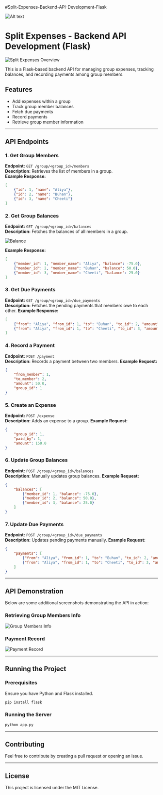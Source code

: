 #Split-Expenses-Backend-API-Development-Flask

![Alt text](https://github.com/kk8873/Split-Expenses-Backend-API-Development-Flask/blob/0ee280cbd68d50ce0f9f3a4b42dd80a5c3a5e156/Split%20Expenses(Backend%20Development%20)/Demo.png)
# Split Expenses - Backend API Development (Flask)

![Split Expenses Overview](https://github.com/kk8873/Split-Expenses-Backend-API-Development-Flask/blob/84e8904e7d1b821c4b696abb117dc3881c338850/Split%20Expenses(Backend%20Development%20)/Adding%20Expenses%20in%20Group.png)

This is a Flask-based backend API for managing group expenses, tracking balances, and recording payments among group members.

## Features
- Add expenses within a group
- Track group member balances
- Fetch due payments
- Record payments
- Retrieve group member information

---

## API Endpoints

### 1. Get Group Members
**Endpoint:** `GET /group/<group_id>/members`  
**Description:** Retrieves the list of members in a group.  
**Example Response:**
```json
[
    {"id": 1, "name": "Aliya"},
    {"id": 2, "name": "Buhan"},
    {"id": 3, "name": "Cheeti"}
]
```

### 2. Get Group Balances
**Endpoint:** `GET /group/<group_id>/balances`  
**Description:** Fetches the balances of all members in a group.

![Balance](https://github.com/kk8873/Split-Expenses-Backend-API-Development-Flask/blob/84e8904e7d1b821c4b696abb117dc3881c338850/Split%20Expenses(Backend%20Development%20)/Balance.png)

**Example Response:**
```json
[
    {"member_id": 1, "member_name": "Aliya", "balance": -75.0},
    {"member_id": 2, "member_name": "Buhan", "balance": 50.0},
    {"member_id": 3, "member_name": "Cheeti", "balance": 25.0}
]
```

### 3. Get Due Payments
**Endpoint:** `GET /group/<group_id>/due_payments`  
**Description:** Fetches the pending payments that members owe to each other.
**Example Response:**
```json
[
    {"from": "Aliya", "from_id": 1, "to": "Buhan", "to_id": 2, "amount": 50.0},
    {"from": "Aliya", "from_id": 1, "to": "Cheeti", "to_id": 3, "amount": 25.0}
]
```

### 4. Record a Payment
**Endpoint:** `POST /payment`  
**Description:** Records a payment between two members.
**Example Request:**
```json
{
    "from_member": 1,
    "to_member": 2,
    "amount": 50.0,
    "group_id": 1
}
```

### 5. Create an Expense
**Endpoint:** `POST /expense`  
**Description:** Adds an expense to a group.
**Example Request:**
```json
{
    "group_id": 1,
    "paid_by": 1,
    "amount": 150.0
}
```

### 6. Update Group Balances
**Endpoint:** `POST /group/<group_id>/balances`  
**Description:** Manually updates group balances.
**Example Request:**
```json
{
    "balances": [
        {"member_id": 1, "balance": -75.0},
        {"member_id": 2, "balance": 50.0},
        {"member_id": 3, "balance": 25.0}
    ]
}
```

### 7. Update Due Payments
**Endpoint:** `POST /group/<group_id>/due_payments`  
**Description:** Updates pending payments manually.
**Example Request:**
```json
{
    "payments": [
        {"from": "Aliya", "from_id": 1, "to": "Buhan", "to_id": 2, "amount": 50.0},
        {"from": "Aliya", "from_id": 1, "to": "Cheeti", "to_id": 3, "amount": 25.0}
    ]
}
```

---

## API Demonstration
Below are some additional screenshots demonstrating the API in action:

### Retrieving Group Members Info
![Group Members Info](https://github.com/kk8873/Split-Expenses-Backend-API-Development-Flask/blob/84e8904e7d1b821c4b696abb117dc3881c338850/Split%20Expenses(Backend%20Development%20)/Get%20-%20Group%20members%20info.png)

### Payment Record
![Payment Record](https://github.com/kk8873/Split-Expenses-Backend-API-Development-Flask/blob/84e8904e7d1b821c4b696abb117dc3881c338850/Split%20Expenses(Backend%20Development%20)/Payment.png)

---

## Running the Project

### Prerequisites
Ensure you have Python and Flask installed.
```bash
pip install flask
```

### Running the Server
```bash
python app.py
```

---

## Contributing
Feel free to contribute by creating a pull request or opening an issue.

---

## License
This project is licensed under the MIT License.



